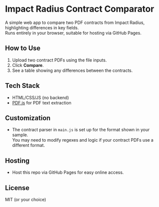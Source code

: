 # Impact Radius Contract Comparator

A simple web app to compare two PDF contracts from Impact Radius, highlighting differences in key fields.  
Runs entirely in your browser, suitable for hosting via GitHub Pages.

## How to Use

1. Upload two contract PDFs using the file inputs.
2. Click **Compare**.
3. See a table showing any differences between the contracts.

## Tech Stack

- HTML/CSS/JS (no backend)
- [PDF.js](https://mozilla.github.io/pdf.js/) for PDF text extraction

## Customization

- The contract parser in `main.js` is set up for the format shown in your sample.  
  You may need to modify regexes and logic if your contract PDFs use a different format.

## Hosting

- Host this repo via GitHub Pages for easy online access.

## License

MIT (or your choice)